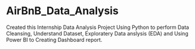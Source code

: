 # AirBnB_Data_Analysis
Created this Internship Data Analysis Project Using Python to perform Data Cleansing, Understand Dataset, Exploratery Data anslysis (EDA) and Using Power BI to Creating Dashboard report.
